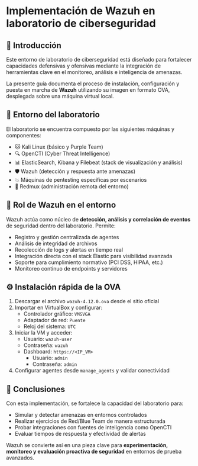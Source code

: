 # Implementación de Wazuh en laboratorio de ciberseguridad

## 🧭 Introducción

Este entorno de laboratorio de ciberseguridad está diseñado para fortalecer capacidades defensivas y ofensivas mediante la integración de herramientas clave en el monitoreo, análisis e inteligencia de amenazas. 

La presente guía documenta el proceso de instalación, configuración y puesta en marcha de **Wazuh** utilizando su imagen en formato OVA, desplegada sobre una máquina virtual local.

## 🧰 Entorno del laboratorio

El laboratorio se encuentra compuesto por las siguientes máquinas y componentes:

- 🐱 Kali Linux (básico y Purple Team)
- 🔍 OpenCTI (Cyber Threat Intelligence)
- 📊 ElasticSearch, Kibana y Filebeat (stack de visualización y análisis)
- 🛡️ Wazuh (detección y respuesta ante amenazas)
- 💥 Máquinas de pentesting específicas por escenarios
- 🔧 Redmux (administración remota del entorno)

## 🎯 Rol de Wazuh en el entorno

Wazuh actúa como núcleo de **detección, análisis y correlación de eventos** de seguridad dentro del laboratorio. Permite:

- Registro y gestión centralizada de agentes
- Análisis de integridad de archivos
- Recolección de logs y alertas en tiempo real
- Integración directa con el stack Elastic para visibilidad avanzada
- Soporte para cumplimiento normativo (PCI DSS, HIPAA, etc.)
- Monitoreo continuo de endpoints y servidores

## ⚙️ Instalación rápida de la OVA

1. Descargar el archivo `wazuh-4.12.0.ova` desde el sitio oficial
2. Importar en VirtualBox y configurar:
   - Controlador gráfico: `VMSVGA`
   - Adaptador de red: `Puente`
   - Reloj del sistema: `UTC`
3. Iniciar la VM y acceder:
   - Usuario: `wazuh-user`
   - Contraseña: `wazuh`
   - Dashboard: `https://<IP_VM>`
     - Usuario: `admin`
     - Contraseña: `admin`
4. Configurar agentes desde `manage_agents` y validar conectividad

## 📎 Conclusiones

Con esta implementación, se fortalece la capacidad del laboratorio para:
- Simular y detectar amenazas en entornos controlados
- Realizar ejercicios de Red/Blue Team de manera estructurada
- Probar integraciones con fuentes de inteligencia como OpenCTI
- Evaluar tiempos de respuesta y efectividad de alertas

Wazuh se convierte así en una pieza clave para **experimentación, monitoreo y evaluación proactiva de seguridad** en entornos de prueba avanzados.

